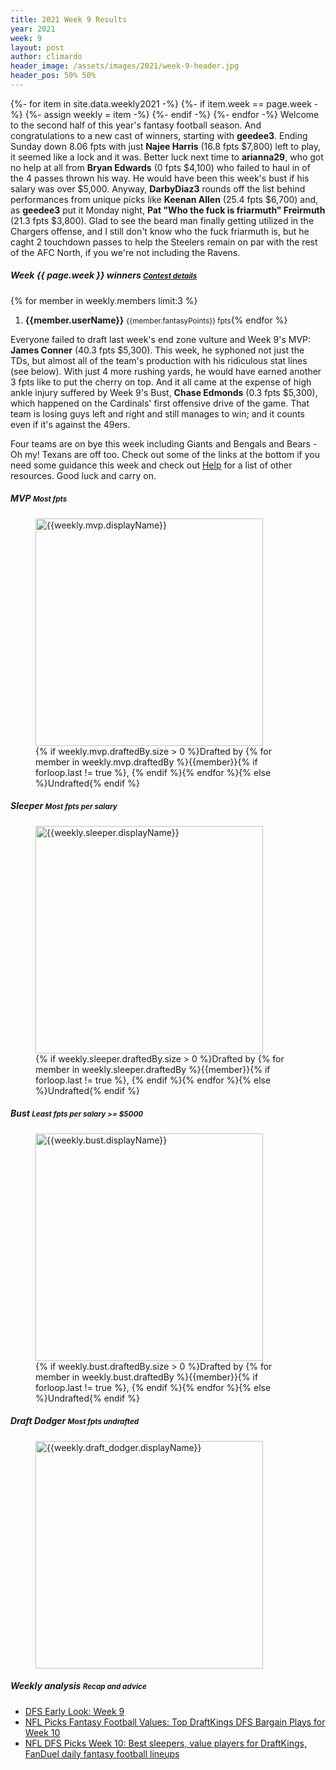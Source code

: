 ```yaml
---
title: 2021 Week 9 Results
year: 2021
week: 9
layout: post
author: climardo
header_image: /assets/images/2021/week-9-header.jpg
header_pos: 50% 50%
---
```

{%- for item in site.data.weekly2021 -%}
    {%- if item.week == page.week -%}
        {%- assign weekly = item -%}
    {%- endif -%}
{%- endfor -%}
Welcome to the second half of this year's fantasy football season. And congratulations to a new cast of winners, starting with **geedee3**. Ending Sunday down 8.06 fpts with just **Najee Harris** (16.8 fpts $7,800) left to play, it seemed like a lock and it was. Better luck next time to **arianna29**, who got no help at all from **Bryan Edwards** (0 fpts $4,100) who failed to haul in of the 4 passes thrown his way. He would have been this week's bust if his salary was over $5,000. Anyway, **DarbyDiaz3** rounds off the list behind performances from unique picks like **Keenan Allen** (25.4 fpts $6,700) and, as **geedee3** put it Monday night, **Pat "Who the fuck is friarmuth" Freirmuth** (21.3 fpts $3,800). Glad to see the beard man finally getting utilized in the Chargers offense, and I still don't know who the fuck friarmuth is, but he caght 2 touchdown passes to help the Steelers remain on par with the rest of the AFC North, if you we're not including the Ravens.

##### Week {{ page.week }} winners <small class="text-muted">[Contest details](https://www.draftkings.com/contest/gamecenter/{{weekly.contest_id}})</small>
{% for member in weekly.members limit:3 %}
1. **{{member.userName}}** <small class="text-muted">{{member.fantasyPoints}} fpts</small>{% endfor %}

Everyone failed to draft last week's end zone vulture and Week 9's MVP: **James Conner** (40.3 fpts $5,300). This week, he syphoned not just the TDs, but almost all of the team's production with his ridiculous stat lines (see below). With just 4 more rushing yards, he would have earned another 3 fpts like to put the cherry on top. And it all came at the expense of high ankle injury suffered by Week 9's Bust, **Chase Edmonds** (0.3 fpts $5,300), which happened on the Cardinals' first offensive drive of the game. That team is losing guys left and right and still manages to win; and it counts even if it's against the 49ers. 

Four teams are on bye this week including Giants and Bengals and Bears - Oh my! Texans are off too. Check out some of the links at the bottom if you need some guidance this week and check out [Help](/help) for a list of other resources. Good luck and carry on.

##### MVP <small class="text-muted">Most fpts</small>
<figure class="figure">
    <img class="img-fluid" src="/assets/images/{{page.year}}/week-{{page.week}}-{{weekly.mvp.displayName | replace: ' ', '-' | escape |downcase }}.png" width="364px" alt="{{weekly.mvp.displayName}}"/>
    <figcaption class="figure-caption">{% if weekly.mvp.draftedBy.size > 0 %}Drafted by {% for member in weekly.mvp.draftedBy %}{{member}}{% if forloop.last != true %}, {% endif %}{% endfor %}{% else %}Undrafted{% endif %}</figcaption>
</figure>

##### Sleeper <small class="text-muted">Most fpts per salary</small>
<figure class="figure">
    <img class="img-fluid" src="/assets/images/{{page.year}}/week-{{page.week}}-{{weekly.sleeper.displayName | replace: ' ', '-' | escape | downcase }}.png" width="364px" alt="{{weekly.sleeper.displayName}}"/>
    <figcaption class="figure-caption">{% if weekly.sleeper.draftedBy.size > 0 %}Drafted by {% for member in weekly.sleeper.draftedBy %}{{member}}{% if forloop.last != true %}, {% endif %}{% endfor %}{% else %}Undrafted{% endif %}</figcaption>
</figure>

##### Bust <small class="text-muted">Least fpts per salary >= $5000</small>
<figure class="figure">
    <img class="img-fluid" src="/assets/images/{{page.year}}/week-{{page.week}}-{{weekly.bust.displayName | replace: ' ', '-' | escape | downcase }}.png" width="364px" alt="{{weekly.bust.displayName}}"/>
    <figcaption class="figure-caption">{% if weekly.bust.draftedBy.size > 0 %}Drafted by {% for member in weekly.bust.draftedBy %}{{member}}{% if forloop.last != true %}, {% endif %}{% endfor %}{% else %}Undrafted{% endif %}</figcaption>
</figure>

##### Draft Dodger <small class="text-muted">Most fpts undrafted</small>
<figure class="figure">
    <img class="img-fluid" src="/assets/images/{{page.year}}/week-{{page.week}}-{{weekly.draft_dodger.displayName | replace: ' ', '-' | escape | downcase }}.png" width="364px" alt="{{weekly.draft_dodger.displayName}}"/>
</figure>

##### Weekly analysis <small class="text-muted">Recap and advice</small>
- [DFS Early Look: Week 9](https://www.fantasypoints.com/nfl/articles/dfs/2021/dfs-early-look-week-10)
- [NFL Picks Fantasy Football Values: Top DraftKings DFS Bargain Plays for Week 10](https://dknation.draftkings.com/playbook/2021/11/9/22772052/nfl-picks-fantasy-football-values-draftkings-dfs-bargain-plays-week-10-carson-wentz-tyler-conklin)
- [NFL DFS Picks Week 10: Best sleepers, value players for DraftKings, FanDuel daily fantasy football lineups](https://www.sportingnews.com/us/fantasy/news/nfl-dfs-picks-best-week-10-best-sleepers-value-players-draftkings-fanduel-daily-fantasy-football-lineups/16v3t2uz8yy361tzor0003xc2v)
